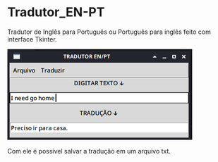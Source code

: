 # Tradutor_EN-PT
Tradutor de Inglês para Português ou Português para inglês feito com interface Tkinter.

<img src=https://github.com/EmersonBarcelos/Tradutor_EN-PT/blob/main/Telatradutor.png>

Com ele é possivel salvar a tradução em um arquivo txt.
